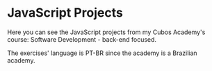 <h1>JavaScript Projects</h1>

<p>Here you can see the JavaScript projects from my Cubos Academy's course: Software Development - back-end focused.</p>

<p>The exercises' language is PT-BR since the academy is a Brazilian academy.</p>
